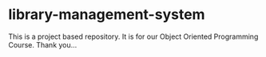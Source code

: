 # library-management-system
This is a project based repository. It is for our Object Oriented Programming Course. Thank you...
